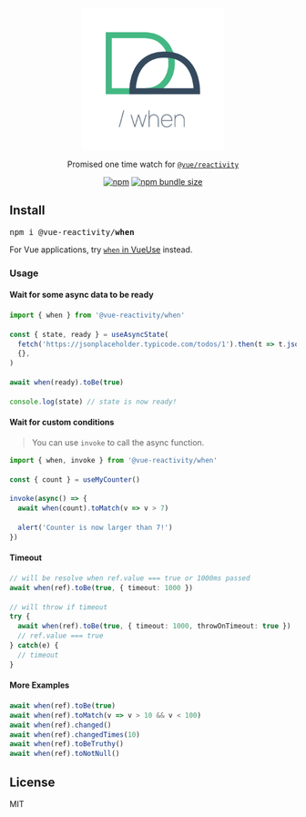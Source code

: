 <p align='center'>
<img src='https://github.com/vue-reactivity/art/blob/master/svg/package-when.svg?raw=true' height='250'>
</p>

<p align='center'>
Promised one time watch for <a href="https://github.com/vuejs/vue-next/tree/master/packages/reactivity"><code>@vue/reactivity</code></a>
</p>

<p align='center'>
  <a href="https://www.npmjs.com/package/@vue-reactivity/when"><img src="https://img.shields.io/npm/v/@vue-reactivity/when?color=43b883&label=" alt="npm"></a>
  <a href="https://bundlephobia.com/result?p=@vue-reactivity/when"><img src="https://img.shields.io/bundlephobia/minzip/@vue-reactivity/when?color=364a5e&label=" alt="npm bundle size"></a>
</p>

## Install

<pre>
npm i @vue-reactivity/<b>when</b>
</pre>

For Vue applications, try [`when` in VueUse](https://vueuse.js.org/?path=/story/utilities--when) instead.

### Usage

#### Wait for some async data to be ready

```js
import { when } from '@vue-reactivity/when'

const { state, ready } = useAsyncState(
  fetch('https://jsonplaceholder.typicode.com/todos/1').then(t => t.json()),
  {},
)

await when(ready).toBe(true)

console.log(state) // state is now ready!
```

#### Wait for custom conditions

> You can use `invoke` to call the async function.

```js
import { when, invoke } from '@vue-reactivity/when'

const { count } = useMyCounter()

invoke(async() => {
  await when(count).toMatch(v => v > 7)

  alert('Counter is now larger than 7!')
})
```

#### Timeout

```ts
// will be resolve when ref.value === true or 1000ms passed
await when(ref).toBe(true, { timeout: 1000 })

// will throw if timeout
try {
  await when(ref).toBe(true, { timeout: 1000, throwOnTimeout: true })
  // ref.value === true
} catch(e) {
  // timeout
}
```

#### More Examples

```ts
await when(ref).toBe(true)
await when(ref).toMatch(v => v > 10 && v < 100)
await when(ref).changed()
await when(ref).changedTimes(10)
await when(ref).toBeTruthy()
await when(ref).toNotNull()
```

## License

MIT
